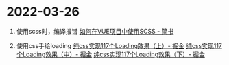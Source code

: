 # 2022-03-26

1. 使用scss时，编译报错
[如何在VUE项目中使用SCSS - 简书](https://www.jianshu.com/p/2823f27f9dd7)

2. 使用css手绘loading
[纯css实现117个Loading效果（上）- 掘金](https://juejin.cn/post/7037036742985121800)
[纯css实现117个Loading效果（中）- 掘金](https://juejin.cn/post/7037636080539009038)
[纯css实现117个Loading效果（下）- 掘金](https://juejin.cn/post/7037660617779445796)
